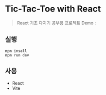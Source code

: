 # Tic-Tac-Toe with React

> React 기초 다지기 공부용 프로젝트
> Demo :

## 실행

```shell
npm insall
npm run dev
```

## 사용

- React
- Vite
